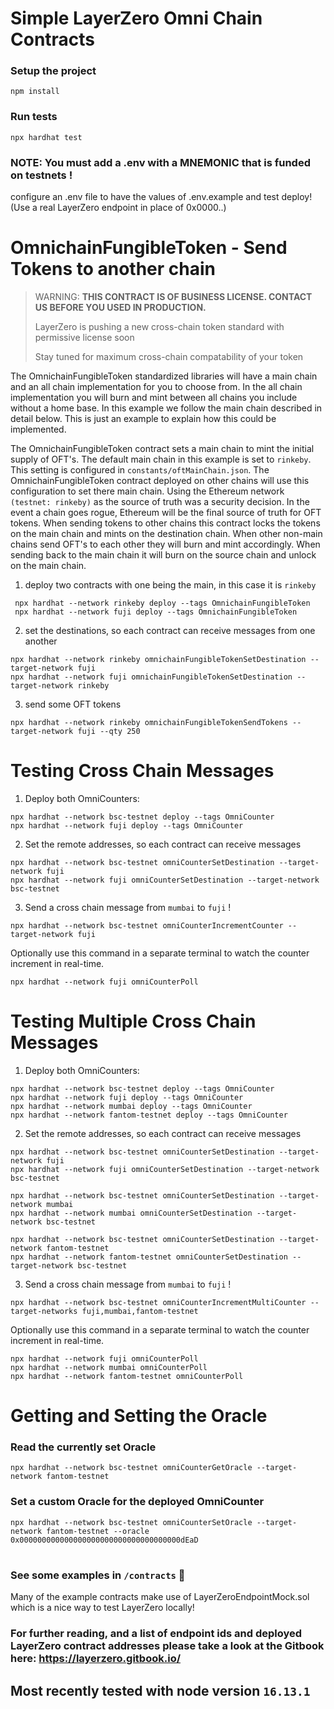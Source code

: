 # Simple LayerZero Omni Chain Contracts

### Setup the project
```shell
npm install
```
 
 ### Run tests
```shell
npx hardhat test
```

### NOTE: You must add a .env with a MNEMONIC that is funded on testnets !
configure an .env file to have the values of .env.example and test deploy! (Use a real LayerZero endpoint in place of 0x0000..) 

# OmnichainFungibleToken - Send Tokens to another chain
> WARNING: **THIS CONTRACT IS OF BUSINESS LICENSE. CONTACT US BEFORE YOU USED IN PRODUCTION.**
>
> LayerZero is pushing a new cross-chain token standard with permissive license soon
>
> Stay tuned for maximum cross-chain compatability of your token

The OmnichainFungibleToken standardized libraries will have a main chain and an all chain implementation for you to choose from. 
In the all chain implementation you will burn and mint between all chains you include without a home base. 
In this example we follow the main chain described in detail below. This is just an example to explain how this could be implemented.

The OmnichainFungibleToken contract sets a main chain to mint the initial supply of OFT's.
The default main chain in this example is set to ```rinkeby```.
This setting is configured in ```constants/oftMainChain.json```.
The OmnichainFungibleToken contract deployed on other chains will use this configuration to set there main chain.
Using the Ethereum network ```(testnet: rinkeby)``` as the source of truth was a security decision.
In the event a chain goes rogue, Ethereum will be the final source of truth for OFT tokens.
When sending tokens to other chains this contract locks the tokens on the main chain and mints on the destination chain.
When other non-main chains send OFT's to each other they will burn and mint accordingly. 
When sending back to the main chain it will burn on the source chain and unlock on the main chain.

1. deploy two contracts with one being the main, in this case it is ```rinkeby```
```angular2html
 npx hardhat --network rinkeby deploy --tags OmnichainFungibleToken
 npx hardhat --network fuji deploy --tags OmnichainFungibleToken
```
2. set the destinations, so each contract can receive messages from one another
```angular2html
npx hardhat --network rinkeby omnichainFungibleTokenSetDestination --target-network fuji
npx hardhat --network fuji omnichainFungibleTokenSetDestination --target-network rinkeby
```
3. send some OFT tokens
```angular2html
npx hardhat --network rinkeby omnichainFungibleTokenSendTokens --target-network fuji --qty 250
```


# Testing Cross Chain Messages

1. Deploy both OmniCounters:

```
npx hardhat --network bsc-testnet deploy --tags OmniCounter
npx hardhat --network fuji deploy --tags OmniCounter
````

2. Set the remote addresses, so each contract can receive messages
```angular2html
npx hardhat --network bsc-testnet omniCounterSetDestination --target-network fuji
npx hardhat --network fuji omniCounterSetDestination --target-network bsc-testnet
```
3. Send a cross chain message from `mumbai` to `fuji` !
```angular2html
npx hardhat --network bsc-testnet omniCounterIncrementCounter --target-network fuji
```

Optionally use this command in a separate terminal to watch the counter increment in real-time.
```
npx hardhat --network fuji omniCounterPoll    
```

# Testing Multiple Cross Chain Messages

1. Deploy both OmniCounters:

```
npx hardhat --network bsc-testnet deploy --tags OmniCounter
npx hardhat --network fuji deploy --tags OmniCounter
npx hardhat --network mumbai deploy --tags OmniCounter
npx hardhat --network fantom-testnet deploy --tags OmniCounter
````

2. Set the remote addresses, so each contract can receive messages
```angular2html
npx hardhat --network bsc-testnet omniCounterSetDestination --target-network fuji
npx hardhat --network fuji omniCounterSetDestination --target-network bsc-testnet

npx hardhat --network bsc-testnet omniCounterSetDestination --target-network mumbai
npx hardhat --network mumbai omniCounterSetDestination --target-network bsc-testnet

npx hardhat --network bsc-testnet omniCounterSetDestination --target-network fantom-testnet
npx hardhat --network fantom-testnet omniCounterSetDestination --target-network bsc-testnet
```
3. Send a cross chain message from `mumbai` to `fuji` !
```angular2html
npx hardhat --network bsc-testnet omniCounterIncrementMultiCounter --target-networks fuji,mumbai,fantom-testnet
```

Optionally use this command in a separate terminal to watch the counter increment in real-time.
```
npx hardhat --network fuji omniCounterPoll
npx hardhat --network mumbai omniCounterPoll
npx hardhat --network fantom-testnet omniCounterPoll
```
# Getting and Setting the Oracle

### Read the currently set Oracle
```npx hardhat --network bsc-testnet omniCounterGetOracle --target-network fantom-testnet```

### Set a custom Oracle for the deployed OmniCounter
```npx hardhat --network bsc-testnet omniCounterSetOracle --target-network fantom-testnet --oracle 0x000000000000000000000000000000000000dEaD```
#
### See some examples in `/contracts`  🙌

Many of the example contracts make use of LayerZeroEndpointMock.sol which is a nice way to test LayerZero locally!

### For further reading, and a list of endpoint ids and deployed LayerZero contract addresses please take a look at the Gitbook here: https://layerzero.gitbook.io/

## Most recently tested with node version `16.13.1` 

